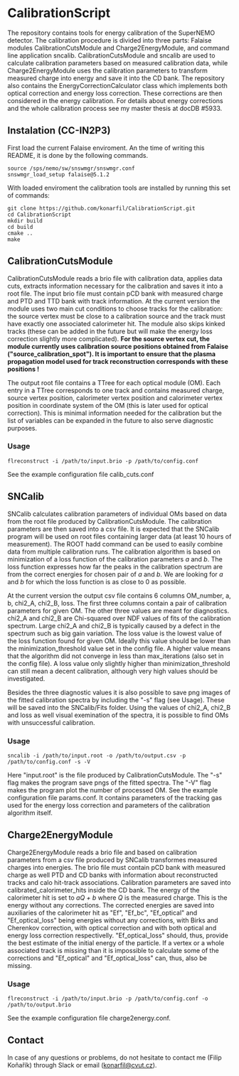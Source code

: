 # CalibrationScript
 The repository contains tools for energy calibration of the SuperNEMO detector. The calibration procedure is divided into three parts: Falaise modules CalibrationCutsModule and Charge2EnergyModule, and command line application sncalib. CalibrationCutsModule and sncalib are used to calculate calibration parameters based on measured calibration data, while Charge2EnergyModule uses the calibration parameters to transform measured charge into energy and save it into the CD bank. The repository also contains the EnergyCorrectionCalculator class which implements both optical correction and energy loss correction. These corrections are then considered in the energy calibration. For details about energy corrections and the whole calibration process see my master thesis at docDB #5933.

## Instalation (CC-IN2P3)
First load the current Falaise enviroment. An the time of writing this README, it is done by the following commands.
```
source /sps/nemo/sw/snswmgr/snswmgr.conf
snswmgr_load_setup falaise@5.1.2
```

With loaded enviroment the calibration tools are installed by running this set of commands:

```
git clone https://github.com/konarfil/CalibrationScript.git
cd CalibrationScript
mkdir build
cd build
cmake ..
make
```

## CalibrationCutsModule
CalibrationCutsModule reads a brio file with calibration data, applies data cuts, extracts information necessary for the calibration and saves it into a root file. The input brio file must contain pCD bank with measured charge and PTD and TTD bank with track information. At the current version the module uses two main cut conditions to choose tracks for the calibration: the source vertex must be close to a calibration source and the track must have exactly one associated calorimeter hit. The module also skips kinked tracks (these can be added in the future but will make the energy loss correction slightly more complicated). **For the source vertex cut, the module currently uses calibration source positions obtained from Falaise ("source_calibration_spot"). It is important to ensure that the plasma propagation model used for track reconstruction corresponds with these positions !**

The output root file contains a TTree for each optical module (OM). Each entry in a TTree corresponds to one track and contains measured charge, source vertex position, calorimeter vertex position and calorimeter vertex position in coordinate system of the OM (this is later used for optical correction). This is minimal information needed for the calibration but the list of variables can be expanded in the future to also serve diagnostic purposes.

### Usage
`flreconstruct -i /path/to/input.brio -p /path/to/config.conf`

See the example configuration file calib_cuts.conf

## SNCalib
SNCalib calculates calibration parameters of individual OMs based on data from the root file produced by CalibrationCutsModule. The calibration parameters are then saved into a csv file. It is expected that the SNCalib program will be used on root files containing larger data (at least 10 hours of measurement). The ROOT hadd command can be used to easily combine data from multiple calibration runs. The calibration algorithm is based on minimization of a loss function of the calibration parameters *a* and *b*. The loss function expresses how far the peaks in the calibration spectrum are from the correct energies for chosen pair of *a* and *b*. We are looking for *a* and *b* for which the loss function is as close to 0 as possible.

At the current version the output csv file contains 6 columns OM_number, a, b, chi2_A, chi2_B, loss. The first three columns contain a pair of calibration parameters for given OM. The other three values are meant for diagnostics. chi2_A and chi2_B are Chi-squared over NDF values of fits of the calibration spectrum. Large chi2_A and chi2_B is typically caused by a defect in the spectrum such as big gain variation. The loss value is the lowest value of the loss function found for given OM. Ideally this value should be lower than the minimization_threshold value set in the config file. A higher value means that the algorithm did not converge in less than max_iterations (also set in the config file). A loss value only slightly higher than minimization_threshold can still mean a decent calibration, although very high values should be investigated.

Besides the three diagnostic values it is also possible to save png images of the fitted calibration spectra by including the "-s" flag (see Usage). These will be saved into the SNCalib/Fits folder. Using the values of chi2_A, chi2_B and loss as well visual exemination of the spectra, it is possible to find OMs with unsuccessful calibration.

### Usage
`sncalib -i /path/to/input.root -o /path/to/output.csv -p /path/to/config.conf -s -V`

Here "input.root" is the file produced by CalibrationCutsModule. The "-s" flag makes the program save pngs of the fitted spectra. The "-V" flag makes the program plot the number of processed OM. See the example configuration file params.conf. It contains parameters of the tracking gas used for the energy loss correction and parameters of the calibration algorithm itself.

## Charge2EnergyModule
Charge2EnergyModule reads a brio file and based on calibration parameters from a csv file produced by SNCalib transformes measured charges into energies. The brio file must contain pCD bank with measured charge as well PTD and CD banks with information about reconstructed tracks and calo hit-track associations. Calibration parameters are saved into calibrated_calorimeter_hits inside the CD bank. The energy of the calorimeter hit is set to *aQ + b* where *Q* is the measured charge. This is the energy without any corrections. The corrected energies are saved into auxiliaries of the calorimeter hit as "Ef", "Ef_bc", "Ef_optical" and "Ef_optical_loss" being energies without any corrections, with Birks and Cherenkov correction, with optical correction and with both optical and energy loss correction respectivelly. "Ef_optical_loss" should, thus, provide the best estimate of the initial energy of the particle. If a vertex or a whole associated track is missing than it is impossible to calculate some of the corrections and "Ef_optical" and "Ef_optical_loss" can, thus, also be missing.

### Usage
`flreconstruct -i /path/to/input.brio -p /path/to/config.conf -o /path/to/output.brio`

See the example configuration file charge2energy.conf.

## Contact
In case of any questions or problems, do not hesitate to contact me (Filip Koňařík) through Slack or email (konarfil@cvut.cz).